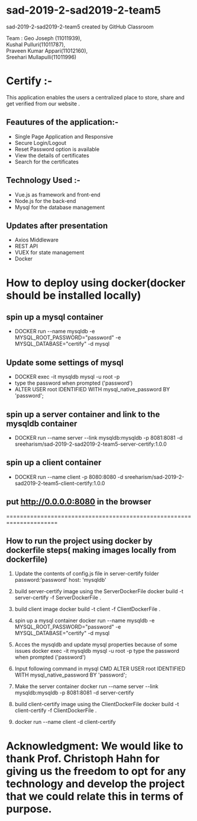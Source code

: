 # sad-2019-2-sad2019-2-team5
sad-2019-2-sad2019-2-team5 created by GitHub Classroom

Team :
Geo Joseph (11011939),  
Kushal Pulluri(11011787),   
Praveen Kumar Appari(11012160),   
Sreehari Mullapulli(11011996)   

# Certify :-
This application enables the users a centralized place to store, share and get verified from our website .

## Feautures of the application:-
- Single Page Application and Responsive
- Secure Login/Logout
- Reset Password option is available
- View the details of certificates
- Search for the certificates

## Technology Used :-
- Vue.js as framework and front-end
- Node.js for the back-end
- Mysql for the database management


## Updates after presentation

- Axios Middleware
- REST API
- VUEX for state management
- Docker

# How to deploy using docker(docker should be installed locally) 
## spin up a mysql container
- DOCKER run --name mysqldb -e MYSQL_ROOT_PASSWORD="password" -e MYSQL_DATABASE="certify" -d mysql

## Update some settings of mysql
- DOCKER exec -it mysqldb mysql -u root -p
- type the password when prompted ('password')
- ALTER USER root IDENTIFIED WITH mysql_native_password BY 'password';

## spin up a server container and link to the mysqldb container
- DOCKER run --name server --link mysqldb:mysqldb -p 8081:8081 -d sreeharism/sad-2019-2-sad2019-2-team5-server-certify:1.0.0

## spin up a client container
- DOCKER run --name client -p 8080:8080 -d sreeharism/sad-2019-2-sad2019-2-team5-client-certify:1.0.0

## put http://0.0.0.0:8080 in the browser

=====================================================================

## How to run the project using docker by dockerfile steps( making images locally from dockerfile)

1. Update the contents of config.js file in server-certify folder
   password:'password'
   host: 'mysqldb'
   
2. build server-certify image using the ServerDockerFile
docker build -t server-certify -f ServerDockerFile .

3. build client image
docker build -t client -f ClientDockerFile .

4. spin up a mysql container
docker run --name mysqldb -e MYSQL_ROOT_PASSWORD="password" -e MYSQL_DATABASE="certify" -d mysql

5. Acces the mysqldb and update mysql properties because of some issues 
docker exec -it mysqldb mysql -u root -p
type the password when prompted ('password')

6. Input following command in mysql CMD
ALTER USER root IDENTIFIED WITH mysql_native_password BY 'password';

7. Make the server container
docker run --name server --link mysqldb:mysqldb -p 8081:8081 -d server-certify  

8. build client-certify image using the ClientDockerFile
docker build -t client-certify -f ClientDockerFile .

9. docker run --name client -d client-certify  



# Acknowledgment: We would like to thank Prof. Christoph Hahn for giving us the freedom to opt for any technology and develop the project that we could relate this in terms of purpose.
